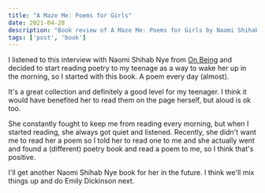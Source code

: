 ```yaml
---
title: "A Maze Me: Poems for Girls"
date: 2021-04-28
description: "Book review of A Maze Me: Poems for Girls by Naomi Shihab Nye"
tags: ['post', 'book']
---
```

I listened to this interview with Naomi Shihab Nye from [On Being](https://onbeing.org/programs/naomi-shihab-nye-before-you-know-kindness-as-the-deepest-thing-inside/) 
and decided to start reading poetry to my teenage as a way to wake her up in the morning, so I started with this book. A poem every day (almost).

It's a great collection and definitely a good level for my teenager. I think it would have benefited her to
read them on the page herself, but aloud is ok too.

She constantly fought to keep me from reading every morning, but when I started reading, she always got quiet
and listened. Recently, she didn't want me to read her a poem so I told her to read one to me and she actually 
went and found a (different) poetry book and read a poem to me, so I think that's positive.

I'll get another Naomi Shihab Nye book for her in the future. I think we'll mix things up and do Emily Dickinson next.

